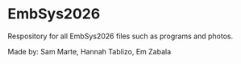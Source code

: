 # EmbSys2026
Respository for all EmbSys2026 files such as programs and photos.

Made by: Sam Marte, Hannah Tablizo, Em Zabala

